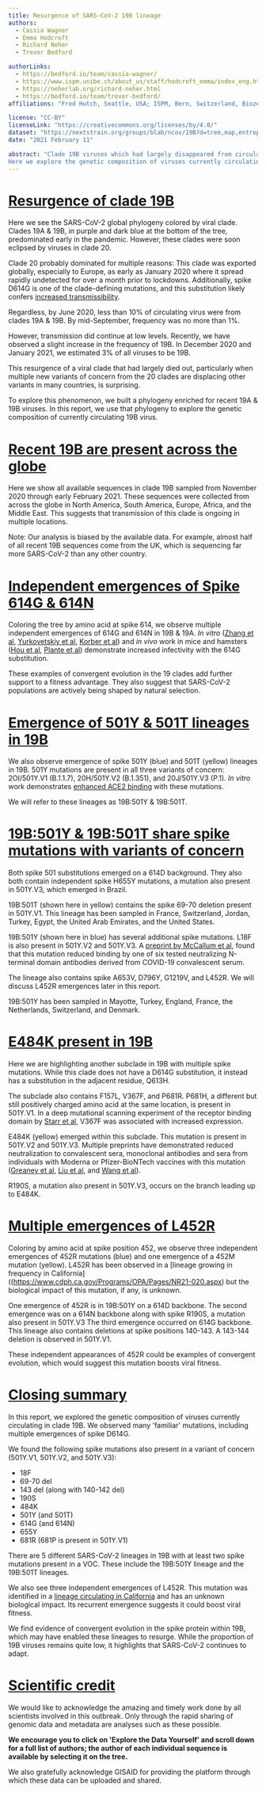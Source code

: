 ```yaml
---
title: Resurgence of SARS-CoV-2 19B lineage
authors:
  - Cassia Wagner
  - Emma Hodcroft
  - Richard Neher
  - Trevor Bedford

authorLinks:
  - https://bedford.io/team/cassia-wagner/
  - https://www.ispm.unibe.ch/about_us/staff/hodcroft_emma/index_eng.html#pane1013282
  - https://neherlab.org/richard-neher.html
  - https://bedford.io/team/trevor-bedford/
affiliations: "Fred Hutch, Seattle, USA; ISPM, Bern, Switzerland, Biozentrum, Basel, Switzerland"

license: "CC-BY"  
licenseLink: "https://creativecommons.org/licenses/by/4.0/"
dataset: "https://nextstrain.org/groups/blab/ncov/19B?d=tree,map,entropy&legend=open"
date: "2021 February 11"

abstract: "Clade 19B viruses which had largely disappeared from circulation have slightly increased in frequency in December 2020 and January 2021.
Here we explore the genetic composition of viruses currently circulating in 19B. We find multiple recent clusters and numerous examples of convergent evolution in the spike protein, which may contribute to its increasing frequency."
---
```


<!-- Comment tags like these are not rendered, they're just helpful for you -->
<!-- Known 'gotcha' bug: ensure that links always end in a 'letter' (a period counts). If some kind of text doesn't follow them, it breaks the slide. -->

<!-- SLIDE 1 -->
<!--  Each slide MUST start with a link to a specific view of the dataset (must match the `dataset` specified above) -->
# [Resurgence of clade 19B](https://nextstrain.org/ncov/global?d=tree&p=full)

<!-- This is left-side text -->
Here we see the SARS-CoV-2 global phylogeny colored by viral clade.
Clades 19A & 19B, in purple and dark blue at the bottom of the tree, predominated early in the pandemic.
However, these clades were soon eclipsed by viruses in clade 20.

Clade 20 probably dominated for multiple reasons:
This clade was exported globally, especially to Europe, as early as January 2020 where it spread rapidly undetected for over a month prior to lockdowns.
Additionally, spike D614G is one of the clade-defining mutations, and this substitution likely confers [increased transmissibility](https://pubmed.ncbi.nlm.nih.gov/32697968/).

Regardless, by June 2020, less than 10% of circulating virus were from clades 19A & 19B. By mid-September, frequency was no more than 1%.

However, transmission did continue at low levels. Recently, we have observed a slight increase in the frequency of 19B.
In December 2020 and January 2021, we estimated 3% of all viruses to be 19B.

This resurgence of a viral clade that had largely died out, particularly when multiple new variants of concern from the 20 clades are displacing other variants in many countries, is surprising.

To explore this phenomenon, we built a phylogeny enriched for recent 19A & 19B viruses.
In this report, we use that phylogeny to explore the genetic composition of currently circulating 19B virus.

<!-- There is NO right-side text on this slide -->


<!-- ############ SLIDE BREAK ############# -->
<!-- SLIDE 2 -->
# [Recent 19B are present across the globe](https://nextstrain.org/groups/blab/ncov/19B?c=country&d=tree,map&dmin=2020-11-01&label=clade:19B&p=grid&legend=open)

<!-- This is the left-side text -->
Here we show all available sequences in clade 19B sampled from November 2020 through early February 2021.
These sequences were collected from across the globe in North America, South America, Europe, Africa, and the Middle East.
This suggests that transmission of this clade is ongoing in multiple locations.

Note: Our analysis is biased by the available data.
For example, almost half of all recent 19B sequences come from the UK, which is sequencing far more SARS-CoV-2 than any other country.

<!-- There is NO right-side text on this slide -->

<!-- ############ SLIDE BREAK ############# -->
<!-- SLIDE 3 -->
# [Independent emergences of Spike 614G & 614N](https://nextstrain.org/groups/blab/ncov/19B?c=gt-S_614&d=tree&p=full&legend=open)

<!-- This is the left-side text -->
Coloring the tree by amino acid at spike 614, we observe multiple independent emergences of 614G and 614N in 19B & 19A.
_In vitro_ ([Zhang et al](https://www.nature.com/articles/s41467-020-19808-4), [Yurkovetskiy et al](https://www.sciencedirect.com/science/article/pii/S0092867420312290), [Korber et al](https://pubmed.ncbi.nlm.nih.gov/32697968/)) and _in vivo_ work in mice and hamsters ([Hou et al](https://science.sciencemag.org/content/370/6523/1464), [Plante et al](https://www.nature.com/articles/s41586-020-2895-3)) demonstrate increased infectivity with the 614G substitution.

These examples of convergent evolution in the 19 clades add further support to a fitness advantage.
They also suggest that SARS-CoV-2 populations are actively being shaped by natural selection.

<!-- There is NO right-side text on this slide -->

<!-- ############ SLIDE BREAK ############# -->
<!-- SLIDE 4 -->
# [Emergence of 501Y & 501T lineages in 19B](https://nextstrain.org/groups/blab/ncov/19B?c=gt-S_501&d=tree&p=full&legend=open)

<!-- This is the left-side text -->
We also observe emergence of spike 501Y (blue) and 501T (yellow) lineages in 19B.
501Y mutations are present in all three variants of concern: 2OI/501Y.V1 (B.1.1.7), 20H/501Y.V2 (B.1.351), and 20J/501Y.V3 (P.1).
_In vitro_ work demonstrates [enhanced ACE2 binding](https://jbloomlab.github.io/SARS-CoV-2-RBD_DMS/) with these mutations.

We will refer to these lineages as 19B:501Y & 19B:501T.

<!-- There is NO right-side text on this slide -->

<!-- ############ SLIDE BREAK ############# -->
<!-- SLIDE 5 -->
# [19B:501Y & 19B:501T share spike mutations with variants of concern](https://nextstrain.org/groups/blab/ncov/19B?branchLabel=aa&c=gt-S_501&d=tree,map&f_clade_membership=19B&gt=S.501Y,501T&p=grid&label=clade:19B&legend=open)

<!-- This is the left-side text -->
Both spike 501 substitutions emerged on a 614D background.
They also both contain independent spike H655Y mutations, a mutation also present in 501Y.V3, which emerged in Brazil.

19B:501T (shown here in yellow) contains the spike 69-70 deletion present in 501Y.V1.
This lineage has been sampled in France, Switzerland, Jordan, Turkey, Egypt, the United Arab Emirates, and the United States.

19B:501Y (shown here in blue) has several additional spike mutations.
L18F is also present in 501Y.V2 and 501Y.V3.
A [preprint by McCallum et al](https://www.biorxiv.org/content/10.1101/2021.01.14.426475v1), found that this mutation reduced binding by one of six tested neutralizing N-terminal domain antibodies derived from COVID-19 convalescent serum.

The lineage also contains spike A653V, D796Y, G1219V, and L452R.
We will discuss L452R emergences later in this report.

19B:501Y has been sampled in Mayotte, Turkey, England, France, the Netherlands, Switzerland, and Denmark.

<!-- There is NO right-side text on this slide -->

<!-- ############ SLIDE BREAK ############# -->
<!-- SLIDE 6 -->
# [E484K present in 19B](https://nextstrain.org/groups/blab/ncov/19B?branchLabel=aa&c=gt-S_484&d=tree&f_clade_membership=19B&gt=S.613H&label=clade:19B&legend=open)

<!-- This is the left-side text -->
Here we are highlighting another subclade in 19B with multiple spike mutations.
While this clade does not have a D614G substitution, it instead has a substitution in the adjacent residue, Q613H.

The subclade also contains F157L, V367F, and P681R.
P681H, a different but still positively charged amino acid at the same location, is present in 501Y.V1.
In a deep mutational scanning experiment of the receptor binding domain by [Starr et al](https://jbloomlab.github.io/SARS-CoV-2-RBD_DMS/), V367F was associated with increased expression.

E484K (yellow) emerged within this subclade.
This mutation is present in 501Y.V2 and 501Y.V3.
Multiple preprints have demonstrated reduced neutralization to convalescent sera, monoclonal antibodies and sera from individuals with Moderna or Pfizer-BioNTech vaccines with this mutation ([Greaney et al](https://www.biorxiv.org/content/10.1101/2020.12.31.425021v1), [Liu et al](https://www.biorxiv.org/content/10.1101/2020.11.06.372037v1), and [Wang et al](https://www.biorxiv.org/content/10.1101/2020.12.31.425021v1)).

R190S, a mutation also present in 501Y.V3, occurs on the branch leading up to E484K.

<!-- There is NO right-side text on this slide -->

<!-- ############ SLIDE BREAK ############# -->
<!-- SLIDE 7 -->
# [Multiple emergences of L452R](https://nextstrain.org/groups/blab/ncov/19B?c=gt-S_452&d=tree&f_clade_membership=19B&p=full&label=clade:19B&legend=open)
<!-- This is the left-side text -->
Coloring by amino acid at spike position 452, we observe three independent emergences of 452R mutations (blue) and one emergence of a 452M mutation (yellow). L452R has been observed in a [lineage growing in frequency in California]((https://www.cdph.ca.gov/Programs/OPA/Pages/NR21-020.aspx) but the biological impact of this mutation, if any, is unknown.

One emergence of 452R is in 19B:501Y on a 614D backbone.
The second emergence was on a 614N backbone along with spike R190S, a mutation also present in 501Y.V3
The third emergence occurred on 614G backbone.
This lineage also contains deletions at spike positions 140-143. A 143-144 deletion is observed in 501Y.V1.

These independent appearances of 452R could be examples of convergent evolution, which would suggest this mutation boosts viral fitness.

<!-- There is NO right-side text on this slide -->

<!-- ############ SLIDE BREAK ############# -->
<!-- SLIDE 8 -->
# [Closing summary](https://nextstrain.org/groups/blab/ncov/19B?d=tree,map,entropy&legend=open)

<!-- This is the left-side text -->
In this report, we explored the genetic composition of viruses currently circulating in clade 19B.
We observed many 'familiar' mutations, including multiple emergences of spike D614G.

We found the following spike mutations also present in a variant of concern (501Y.V1, 501Y.V2, and 501Y.V3):
- 18F
- 69-70 del
- 143 del (along with 140-142 del)
- 190S
- 484K
- 501Y (and 501T)
- 614G (and 614N)
- 655Y
- 681R (681P is present in 501Y.V1)

There are 5 different SARS-CoV-2 lineages in 19B with at least two spike mutations present in a VOC.
These include the 19B:501Y lineage and the 19B:501T lineages.

We also see three independent emergences of L452R.
This mutation was identified in a [lineage circulating in California](https://nextstrain.org/groups/neherlab/ncov/S.L452R?f_country=USA) and has an unknown biological impact.
Its recurrent emergence suggests it could boost viral fitness.

We find evidence of convergent evolution in the spike protein within 19B, which may have enabled these lineages to resurge.
While the proportion of 19B viruses remains quite low, it highlights that SARS-CoV-2 continues to adapt.


<!-- ############ SLIDE BREAK ############# -->
<!-- SLIDE 9 -->
# [Scientific credit](https://nextstrain.org/groups/blab/ncov/19B?legend=open&d=map)
<!-- This is the left-side text -->
We would like to acknowledge the amazing and timely work done by all scientists involved in this outbreak.
Only through the rapid sharing of genomic data and metadata are analyses such as these possible.

**We encourage you to click on 'Explore the Data Yourself' and scroll down for a full list of authors; the author of each individual sequence is available by selecting it on the tree.**

We also gratefully acknowledge GISAID for providing the platform through which these data can be uploaded and shared.

<!-- There is NO right-side text on this slide -->
